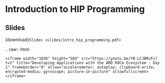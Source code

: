 # Introduction to HIP Programming

## Slides

{download}`Slides <slides/intro_hip_programming.pdf>`

.. raw:: html
    
    <iframe width="1038" height="584" src="https://youtu.be/YB-LCJBRvFs?t=2" title="Developing Applications with the AMD ROCm Ecosystem - Day 1" frameborder="0" allow="accelerometer; autoplay; clipboard-write; encrypted-media; gyroscope; picture-in-picture" allowfullscreen></iframe>

